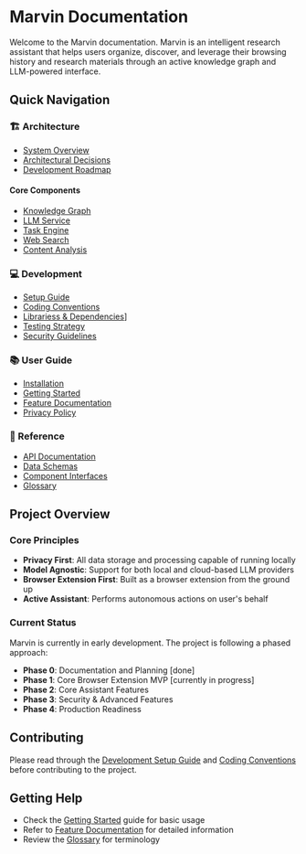 # Marvin Documentation

Welcome to the Marvin documentation. Marvin is an intelligent research assistant that helps users organize, discover, and leverage their browsing history and research materials through an active knowledge graph and LLM-powered interface.

## Quick Navigation

### 🏗 Architecture
- [System Overview](architecture/overview.md)
- [Architectural Decisions](architecture/decisions.md)
- [Development Roadmap](architecture/roadmap.md)

#### Core Components
- [Knowledge Graph](architecture/components/knowledge-graph.md)
- [LLM Service](architecture/components/llm-service.md)
- [Task Engine](architecture/components/task-engine.md)
- [Web Search](architecture/components/web-search.md)
- [Content Analysis](architecture/components/content-analysis.md)

### 💻 Development
- [Setup Guide](development/setup.md)
- [Coding Conventions](development/conventions.md)
- [Librariess & Dependencies](development/dependencies.md)]
- [Testing Strategy](development/testing.md)
- [Security Guidelines](development/security.md)

### 📚 User Guide
- [Installation](user/installation.md)
- [Getting Started](user/getting-started.md)
- [Feature Documentation](user/features.md)
- [Privacy Policy](user/privacy.md)

### 📖 Reference
- [API Documentation](reference/api_reference.md)
- [Data Schemas](reference/schemas.md)
- [Component Interfaces](reference/interfaces/)
- [Glossary](reference/glossary.md)

## Project Overview

### Core Principles
- **Privacy First**: All data storage and processing capable of running locally
- **Model Agnostic**: Support for both local and cloud-based LLM providers
- **Browser Extension First**: Built as a browser extension from the ground up
- **Active Assistant**: Performs autonomous actions on user's behalf

### Current Status
Marvin is currently in early development. The project is following a phased approach:

- **Phase 0**: Documentation and Planning [done]
- **Phase 1**: Core Browser Extension MVP [currently in progress]
- **Phase 2**: Core Assistant Features
- **Phase 3**: Security & Advanced Features
- **Phase 4**: Production Readiness

## Contributing
Please read through the [Development Setup Guide](development/setup.md) and [Coding Conventions](development/conventions.md) before contributing to the project.

## Getting Help
- Check the [Getting Started](user/getting-started.md) guide for basic usage
- Refer to [Feature Documentation](user/features.md) for detailed information
- Review the [Glossary](reference/glossary.md) for terminology